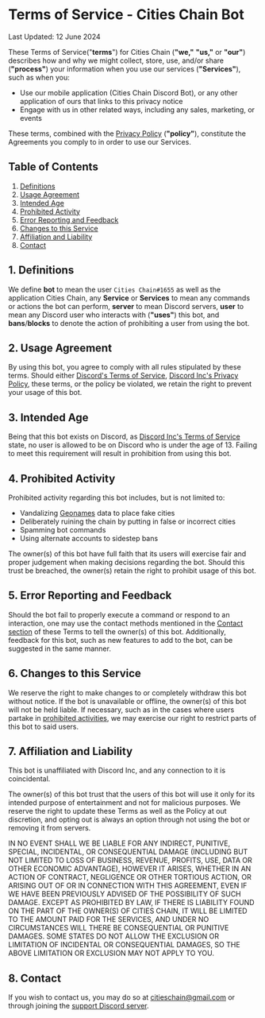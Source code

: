# Terms of Service - Cities Chain Bot

Last Updated: 12 June 2024

These Terms of Service("**terms**") for Cities Chain (**"we,"** **"us,"** or **"our"**) describes how and why we might collect, store, use, and/or share (**"process"**) your information when you use our services (**"Services"**), such as when you:
- Use our mobile application (Cities Chain Discord Bot), or any other application of ours that links to this privacy notice
- Engage with us in other related ways, including any sales, marketing, or events

These terms, combined with the [Privacy Policy](Privacy_Policy.md) (**"policy"**), constitute the Agreements you comply to in order to use our Services. 

## Table of Contents
1. [Definitions](#1-definitions)
2. [Usage Agreement](#2-usage-agreement)
3. [Intended Age](#3-intended-age)
4. [Prohibited Activity](#4-prohibited-activity)
5. [Error Reporting and Feedback](#5-error-reporting-and-feedback)
6. [Changes to this Service](#6-changes-to-this-service)
7. [Affiliation and Liability](#7-affiliation-and-liability)
8. [Contact](#8-contact)
## 1. Definitions
We define **bot** to mean the user `Cities Chain#1655` as well as the application Cities Chain, any **Service** or **Services** to mean any commands or actions the bot can perform, **server** to mean Discord servers, **user** to mean any Discord user who interacts with (**"uses"**) this bot, and **bans**/**blocks** to denote the action of prohibiting a user from using the bot. 

## 2. Usage Agreement
By using this bot, you agree to comply with all rules stipulated by these terms. Should either [Discord's Terms of Service](https://discord.com/terms), [Discord Inc's Privacy Policy](https://discord.com/privacy), these terms, or the policy be violated, we retain the right to prevent your usage of this bot. 

## 3. Intended Age
Being that this bot exists on Discord, as [Discord Inc's Terms of Service](https://discord.com/terms) state, no user is allowed to be on Discord who is under the age of 13. Failing to meet this requirement will result in prohibition from using this bot. 

## 4. Prohibited Activity
Prohibited activity regarding this bot includes, but is not limited to: 
- Vandalizing [Geonames](https://geonames.org) data to place fake cities
- Deliberately ruining the chain by putting in false or incorrect cities
- Spamming bot commands
- Using alternate accounts to sidestep bans

The owner(s) of this bot have full faith that its users will exercise fair and proper judgement when making decisions regarding the bot. Should this trust be breached, the owner(s) retain the right to prohibit usage of this bot. 

## 5. Error Reporting and Feedback
Should the bot fail to properly execute a command or respond to an interaction, one may use the contact methods mentioned in the [Contact section](#contact) of these Terms to tell the owner(s) of this bot. Additionally, feedback for this bot, such as new features to add to the bot, can be suggested in the same manner. 

## 6. Changes to this Service
We reserve the right to make changes to or completely withdraw this bot without notice. If the bot is unavailable or offline, the owner(s) of this bot will not be held liable. If necessary, such as in the cases where users partake in [prohibited activities](#4-prohibited-activity), we may exercise our right to restrict parts of this bot to said users.

## 7. Affiliation and Liability
This bot is unaffiliated with Discord Inc, and any connection to it is coincidental. 

The owner(s) of this bot trust that the users of this bot will use it only for its intended purpose of entertainment and not for malicious purposes. We reserve the right to update these Terms as well as the Policy at out discretion, and opting out is always an option through not using the bot or removing it from servers.

IN NO EVENT SHALL WE BE LIABLE FOR ANY INDIRECT, PUNITIVE, SPECIAL, INCIDENTAL, OR CONSEQUENTIAL DAMAGE (INCLUDING BUT NOT LIMITED TO LOSS OF BUSINESS, REVENUE, PROFITS, USE, DATA OR OTHER ECONOMIC ADVANTAGE), HOWEVER IT ARISES, WHETHER IN AN ACTION OF CONTRACT, NEGLIGENCE OR OTHER TORTIOUS ACTION, OR ARISING OUT OF OR IN CONNECTION WITH THIS AGREEMENT, EVEN IF WE HAVE BEEN PREVIOUSLY ADVISED OF THE POSSIBILITY OF SUCH DAMAGE. EXCEPT AS PROHIBITED BY LAW, IF THERE IS LIABILITY FOUND ON THE PART OF THE OWNER(S) OF CITIES CHAIN, IT WILL BE LIMITED TO THE AMOUNT PAID FOR THE SERVICES, AND UNDER NO CIRCUMSTANCES WILL THERE BE CONSEQUENTIAL OR PUNITIVE DAMAGES. SOME STATES DO NOT ALLOW THE EXCLUSION OR LIMITATION OF INCIDENTAL OR CONSEQUENTIAL DAMAGES, SO THE ABOVE LIMITATION OR EXCLUSION MAY NOT APPLY TO YOU.

## 8. Contact
If you wish to contact us, you may do so at citieschain@gmail.com or through joining the [support Discord server](https://discord.gg/xTERJGpx5d). 